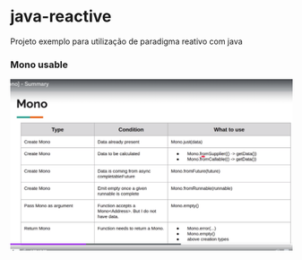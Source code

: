 # java-reactive
Projeto exemplo para utilização de paradigma reativo com java

### Mono usable
![img.png](img.png)